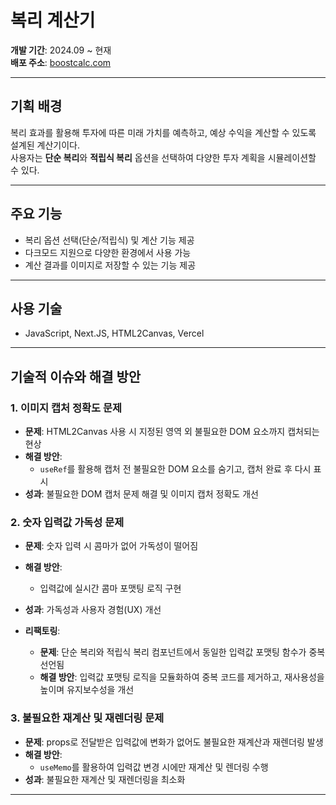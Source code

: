 # 복리 계산기  

**개발 기간**: 2024.09 ~ 현재  
**배포 주소**: [boostcalc.com](https://boostcalc.com/)  

---

## 기획 배경  
복리 효과를 활용해 투자에 따른 미래 가치를 예측하고, 예상 수익을 계산할 수 있도록 설계된 계산기이다.  
사용자는 **단순 복리**와 **적립식 복리** 옵션을 선택하여 다양한 투자 계획을 시뮬레이션할 수 있다.  

---

## 주요 기능  
- 복리 옵션 선택(단순/적립식) 및 계산 기능 제공  
- 다크모드 지원으로 다양한 환경에서 사용 가능  
- 계산 결과를 이미지로 저장할 수 있는 기능 제공  

---

## 사용 기술  
- JavaScript, Next.JS, HTML2Canvas, Vercel

---

## 기술적 이슈와 해결 방안  

### 1. 이미지 캡처 정확도 문제  
- **문제**: HTML2Canvas 사용 시 지정된 영역 외 불필요한 DOM 요소까지 캡처되는 현상  
- **해결 방안**:  
  - `useRef`를 활용해 캡처 전 불필요한 DOM 요소를 숨기고, 캡처 완료 후 다시 표시  
- **성과**: 불필요한 DOM 캡처 문제 해결 및 이미지 캡처 정확도 개선  


### 2. 숫자 입력값 가독성 문제  
- **문제**: 숫자 입력 시 콤마가 없어 가독성이 떨어짐  
- **해결 방안**:  
  - 입력값에 실시간 콤마 포맷팅 로직 구현  
- **성과**: 가독성과 사용자 경험(UX) 개선  

- **리팩토링**:  
  - **문제**: 단순 복리와 적립식 복리 컴포넌트에서 동일한 입력값 포맷팅 함수가 중복 선언됨  
  - **해결 방안**: 입력값 포맷팅 로직을 모듈화하여 중복 코드를 제거하고, 재사용성을 높이며 유지보수성을 개선   


### 3. 불필요한 재계산 및 재렌더링 문제  
- **문제**: props로 전달받은 입력값에 변화가 없어도 불필요한 재계산과 재렌더링 발생  
- **해결 방안**:  
  - `useMemo`를 활용하여 입력값 변경 시에만 재계산 및 렌더링 수행  
- **성과**: 불필요한 재계산 및 재렌더링을 최소화

---
